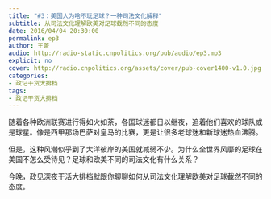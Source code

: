 ```yaml
---
title: "#3：美国人为啥不玩足球？一种司法文化解释"
subtitle: 从司法文化理解欧美对足球截然不同的态度
date: 2016/04/04 20:30:00
permalink: ep3
author: 王菁
audio: http://radio-static.cnpolitics.org/pub/audio/ep3.mp3
explicit: no
cover: http://radio.cnpolitics.org/assets/cover/pub-cover1400-v1.0.jpg
categories:
- 政记干货大排档
tags:
- 政记干货大排档
---
```


随着各种欧洲联赛进行得如火如荼，各国球迷都日以继夜，追着他们喜欢的球队或是球星。像是西甲那场巴萨对皇马的比赛，更是让很多老球迷和新球迷热血沸腾。

但是，这种风潮似乎到了大洋彼岸的美国就减弱不少。为什么全世界风靡的足球在美国不怎么受待见？足球和欧美不同的司法文化有什么关系？

今晚，政见深夜干活大排档就跟你聊聊如何从司法文化理解欧美对足球截然不同的态度。
